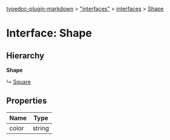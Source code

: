 [typedoc-plugin-markdown](../index.md) > ["interfaces"](../modules/_interfaces_.md) > [interfaces](../modules/_interfaces_.interfaces.md) > [Shape](../interfaces/_interfaces_.interfaces.shape.md)



# Interface: Shape

## Hierarchy

**Shape**

↳  [Square](_interfaces_.interfaces.square.md)









## Properties

| Name  | Type                
| ------ | ------------------- 
| color | string


